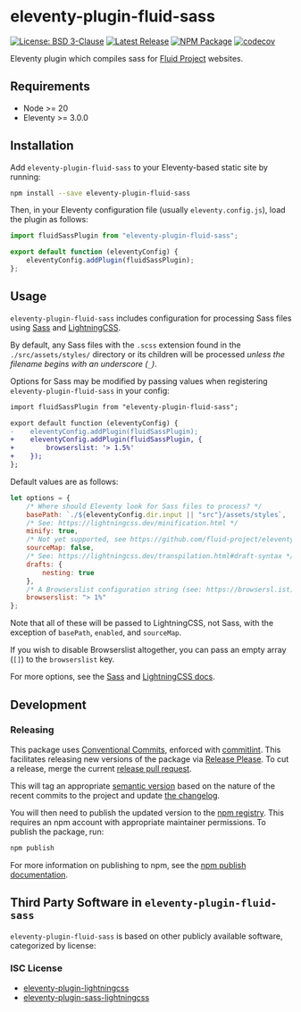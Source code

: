 # eleventy-plugin-fluid-sass

[![License: BSD 3-Clause](https://badgen.net/github/license/fluid-project/eleventy-plugin-fluid-sass/)](https://github.com/fluid-project/eleventy-plugin-fluid-sass/blob/main/LICENSE.md)
[![Latest Release](https://badgen.net/github/release/fluid-project/eleventy-plugin-fluid-sass/)](https://github.com/fluid-project/eleventy-plugin-fluid-sass/releases/latest/)
[![NPM Package](https://badgen.net/npm/v/eleventy-plugin-fluid)](http://npmjs.com/package/eleventy-plugin-fluid)
[![codecov](https://codecov.io/gh/fluid-project/eleventy-plugin-fluid-sass/branch/main/graph/badge.svg?token=ZF3OHK4MUC)](https://codecov.io/gh/fluid-project/eleventy-plugin-fluid)

Eleventy plugin which compiles sass for [Fluid Project](https://fluidproject.org) websites.

## Requirements

- Node >= 20
- Eleventy >= 3.0.0

## Installation

Add `eleventy-plugin-fluid-sass` to your Eleventy-based static site by running:

```bash
npm install --save eleventy-plugin-fluid-sass
```

Then, in your Eleventy configuration file (usually `eleventy.config.js`), load the plugin as follows:

```js
import fluidSassPlugin from "eleventy-plugin-fluid-sass";

export default function (eleventyConfig) {
    eleventyConfig.addPlugin(fluidSassPlugin);
};
```

## Usage

`eleventy-plugin-fluid-sass` includes configuration for processing Sass files using [Sass](https://sass-lang.com)
and [LightningCSS](https://lightningcss.dev/).

By default, any Sass files with the `.scss` extension found in the
`./src/assets/styles/` directory or its children will be processed _unless the filename begins with an underscore (`_`)_.

Options for Sass may be modified by passing values when registering `eleventy-plugin-fluid-sass`
in your config:

```diff
import fluidSassPlugin from "eleventy-plugin-fluid-sass";

export default function (eleventyConfig) {
-    eleventyConfig.addPlugin(fluidSassPlugin);
+    eleventyConfig.addPlugin(fluidSassPlugin, {
+        browserslist: '> 1.5%'
+    });
};
```

Default values are as follows:

```js
let options = {
    /* Where should Eleventy look for Sass files to process? */
    basePath: `./${eleventyConfig.dir.input || "src"}/assets/styles`,
    /* See: https://lightningcss.dev/minification.html */
    minify: true,
    /* Not yet supported, see https://github.com/fluid-project/eleventy-plugin-fluid/issues/170 */
    sourceMap: false,
    /* See: https://lightningcss.dev/transpilation.html#draft-syntax */
    drafts: {
        nesting: true
    },
    /* A Browserslist configuration string (see: https://browsersl.ist) */
    browserslist: "> 1%"
};
```

Note that all of these will be passed to LightningCSS, not Sass, with the exception of `basePath`, `enabled`, and `sourceMap`.

If you wish to disable Browserslist altogether, you can pass an empty array (`[]`) to the `browserslist` key.

For more options, see the [Sass](https://sass-lang.com/documentation/) and [LightningCSS docs](https://lightningcss.dev/docs.html).

## Development

### Releasing

This package uses [Conventional Commits](https://www.conventionalcommits.org/en/v1.0.0/), enforced with
[commitlint](https://commitlint.js.org/). This facilitates releasing new versions of the package via [Release Please](https://github.com/googleapis/release-please).
To cut a release, merge the current [release pull request](https://github.com/google-github-actions/release-please-action#whats-a-release-pr).

This will tag an appropriate [semantic version](https://semver.org) based on the nature of the recent commits to the
project and update [the changelog](CHANGELOG.md).

You will then need to publish the updated version to the [npm registry](http://npmjs.com). This requires an npm account
with appropriate maintainer permissions. To publish the package, run:

```bash
npm publish
```

For more information on publishing to npm, see the [npm publish documentation](https://docs.npmjs.com/cli/publish).

## Third Party Software in `eleventy-plugin-fluid-sass`

`eleventy-plugin-fluid-sass` is based on other publicly available software, categorized by license:

### ISC License

- [eleventy-plugin-lightningcss](https://github.com/5t3ph/eleventy-plugin-lightningcss)
- [eleventy-plugin-sass-lightningcss](https://github.com/5t3ph/eleventy-plugin-sass-lightningcss)
